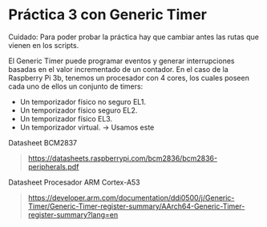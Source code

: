 # Práctica 3 con Generic Timer
Cuidado: Para poder probar la práctica hay que cambiar antes las rutas que vienen en los scripts.

El Generic Timer puede programar eventos y generar interrupciones basadas en el valor incrementado de un contador.
En el caso de la Raspberry Pi 3b, tenemos un procesador con 4 cores, los cuales poseen cada uno de ellos un conjunto de timers:
- Un temporizador físico no seguro EL1. 
- Un temporizador físico seguro EL2.
- Un temporizador físico EL3.
- Un temporizador virtual. → Usamos este

Datasheet BCM2837
>https://datasheets.raspberrypi.com/bcm2836/bcm2836-peripherals.pdf

Datasheet Procesador ARM Cortex-A53
>https://developer.arm.com/documentation/ddi0500/j/Generic-Timer/Generic-Timer-register-summary/AArch64-Generic-Timer-register-summary?lang=en
